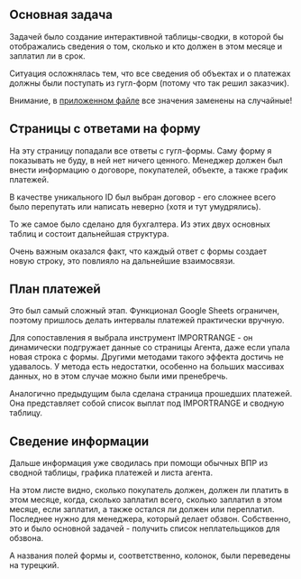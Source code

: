 ## Основная задача

Задачей было создание интерактивной таблицы-сводки, в которой бы отображались сведения о том, сколько и кто должен в этом месяце и заплатил ли в срок. 

Ситуация осложнялась тем, что все сведения об объектах и о платежах должны были поступать из гугл-форм (потому что так решил заказчик).

Внимание, в [приложенном файле](https://docs.google.com/spreadsheets/d/1mnorIma87alnPF0vcw1t9mZFXdzrZZFQrEOMti8wAQA/edit?usp=sharing) все значения заменены на случайные!

## Страницы с ответами на форму

На эту страницу попадали все ответы с гугл-формы. Саму форму я показывать не буду, в ней нет ничего ценного. Менеджер должен был внести информацию о договоре, покупателей, объекте, а также график платежей.

В качестве уникального ID был выбран договор - его сложнее всего было перепутать или написать неверно (хотя и тут умудрялись).

То же самое было сделано для бухгалтера. Из этих двух основных таблиц и состоит дальнейшая структура.

Очень важным оказался факт, что каждый ответ с формы создает новую строку, это повлияло на дальнейшие взаимосвязи.

## План платежей
Это был самый сложный этап. Функционал Google Sheets ограничен, поэтому пришлось делать интервалы платежей практически вручную.

Для сопоставления я выбрала инструмент IMPORTRANGE - он динамически подгружает данные со страницы Агента, даже если упала новая строка с формы. Другими методами такого эффекта достичь не удавалось. У метода есть недостатки, особенно на больших массивах данных, но в этом случае можно были ими пренебречь.

Аналогично предыдущим была сделана страница прошедших платежей. Она представляет собой список выплат под IMPORTRANGE и сводную таблицу.

## Сведение информации

Дальше информация уже сводилась при помощи обычных ВПР из сводной таблицы, графика платежей и листа агента.

На этом листе видно, сколько покупатель должен, должен ли платить в этом месяце, когда, сколько заплатил всего, сколько заплатил в этом месяце, если заплатил, а также остался ли должен или переплатил. Последнее нужно для менеджера, который делает обзвон. Собственно, это и было основной задачей - получить список неплательщиков для обзвона.

А названия полей формы и, соответственно, колонок, были переведены на турецкий.
